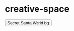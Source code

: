 # creative-space
<button type="button" id = "SecretSantaWebsite" name = "SecretSantaWebsite" onclick = "GoTo_first ()">Secret Santa World bg</button><br><br>
<script>
	function GoTo_first () {
		window.location	= "index.php";
	}
 <script>
